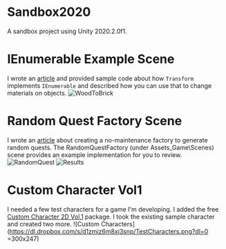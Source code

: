 # Sandbox2020
A sandbox project using Unity 2020.2.0f1.

# IEnumerable Example Scene
I wrote an [article](http://weirdbearddev.com/2020/10/19/unitys-transform-implements-ienumerable/) and provided sample code about how `Transform` implements `IEnumerable` and described how you can use that to change materials on objects.
![WoodToBrick](https://dl.dropbox.com/s/tvbjxi210sovmg9/WoodToBrickWall.gif?dl=0)

# Random Quest Factory Scene
I wrote an [article](http://weirdbearddev.com/2020/12/05/building-a-random-quest-generator/) about creating a no-maintenance factory to generate random quests.  The RandomQuestFactory (under Assets\_Game\Scenes) scene provides an example implementation for you to review.
![RandomQuest](https://dl.dropbox.com/s/0uhrjh08w6f1kxu/RandomQuestFactory-Main.png?dl=0)
![Results](https://dl.dropbox.com/s/hi2vfj759gwpai0/RandomQuestFactory-Result.png?dl=0)

# Custom Character Vol1
I needed a few test characters for a game I'm developing.  I added the free [Custom Character 2D Vol.1](https://assetstore.unity.com/packages/2d/characters/custom-character-2d-vol-1-65144) package.  I took the existing sample character and created two more.
![Custom Characters](https://dl.dropbox.com/s/d1zmiz6m8xj3snp/TestCharacters.png?dl=0 =300x247)